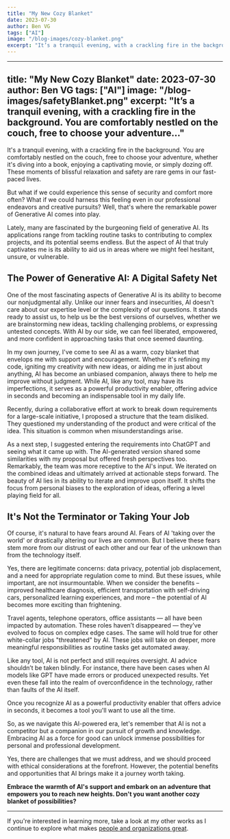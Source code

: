 ```yaml
---
title: "My New Cozy Blanket"
date: 2023-07-30
author: Ben VG
tags: ["AI"]
image: "/blog-images/cozy-blanket.png"
excerpt: "It’s a tranquil evening, with a crackling fire in the background. You are comfortably nestled on the couch..."
---
```


---
title: "My New Cozy Blanket"
date: 2023-07-30
author: Ben VG
tags: ["AI"]
image: "/blog-images/safetyBlanket.png"
excerpt: "It’s a tranquil evening, with a crackling fire in the background. You are comfortably nestled on the couch, free to choose your adventure..."
---

It's a tranquil evening, with a crackling fire in the background. You are comfortably nestled on the couch, free to choose your adventure, whether it's diving into a book, enjoying a captivating movie, or simply dozing off. These moments of blissful relaxation and safety are rare gems in our fast-paced lives.

But what if we could experience this sense of security and comfort more often? What if we could harness this feeling even in our professional endeavors and creative pursuits? Well, that's where the remarkable power of Generative AI comes into play.

Lately, many are fascinated by the burgeoning field of generative AI. Its applications range from tackling routine tasks to contributing to complex projects, and its potential seems endless. But the aspect of AI that truly captivates me is its ability to aid us in areas where we might feel hesitant, unsure, or vulnerable.

## The Power of Generative AI: A Digital Safety Net

One of the most fascinating aspects of Generative AI is its ability to become our nonjudgmental ally. Unlike our inner fears and insecurities, AI doesn't care about our expertise level or the complexity of our questions. It stands ready to assist us, to help us be the best versions of ourselves, whether we are brainstorming new ideas, tackling challenging problems, or expressing untested concepts. With AI by our side, we can feel liberated, empowered, and more confident in approaching tasks that once seemed daunting.

In my own journey, I've come to see AI as a warm, cozy blanket that envelops me with support and encouragement. Whether it's refining my code, igniting my creativity with new ideas, or aiding me in just about anything, AI has become an unbiased companion, always there to help me improve without judgment. While AI, like any tool, may have its imperfections, it serves as a powerful productivity enabler, offering advice in seconds and becoming an indispensable tool in my daily life.

Recently, during a collaborative effort at work to break down requirements for a large-scale initiative, I proposed a structure that the team disliked. They questioned my understanding of the product and were critical of the idea. This situation is common when misunderstandings arise.

As a next step, I suggested entering the requirements into ChatGPT and seeing what it came up with. The AI-generated version shared some similarities with my proposal but offered fresh perspectives too. Remarkably, the team was more receptive to the AI's input. We iterated on the combined ideas and ultimately arrived at actionable steps forward. The beauty of AI lies in its ability to iterate and improve upon itself. It shifts the focus from personal biases to the exploration of ideas, offering a level playing field for all.

## It's Not the Terminator or Taking Your Job

Of course, it's natural to have fears around AI. Fears of AI 'taking over the world' or drastically altering our lives are common. But I believe these fears stem more from our distrust of each other and our fear of the unknown than from the technology itself.

Yes, there are legitimate concerns: data privacy, potential job displacement, and a need for appropriate regulation come to mind. But these issues, while important, are not insurmountable. When we consider the benefits – improved healthcare diagnosis, efficient transportation with self-driving cars, personalized learning experiences, and more – the potential of AI becomes more exciting than frightening.

Travel agents, telephone operators, office assistants — all have been impacted by automation. These roles haven’t disappeared — they’ve evolved to focus on complex edge cases. The same will hold true for other white-collar jobs "threatened" by AI. These jobs will take on deeper, more meaningful responsibilities as routine tasks get automated away.

Like any tool, AI is not perfect and still requires oversight. AI advice shouldn’t be taken blindly. For instance, there have been cases when AI models like GPT have made errors or produced unexpected results. Yet even these fall into the realm of overconfidence in the technology, rather than faults of the AI itself.

Once you recognize AI as a powerful productivity enabler that offers advice in seconds, it becomes a tool you'll want to use all the time.

So, as we navigate this AI-powered era, let's remember that AI is not a competitor but a companion in our pursuit of growth and knowledge. Embracing AI as a force for good can unlock immense possibilities for personal and professional development.

Yes, there are challenges that we must address, and we should proceed with ethical considerations at the forefront. However, the potential benefits and opportunities that AI brings make it a journey worth taking.

**Embrace the warmth of AI's support and embark on an adventure that empowers you to reach new heights. Don't you want another cozy blanket of possibilities?**

---

If you're interested in learning more, take a look at my other works as I continue to explore what makes [people and organizations great](http://www.benvg.com/2023/07/we-all-want-to-be-explorers-and-dreamers/).

